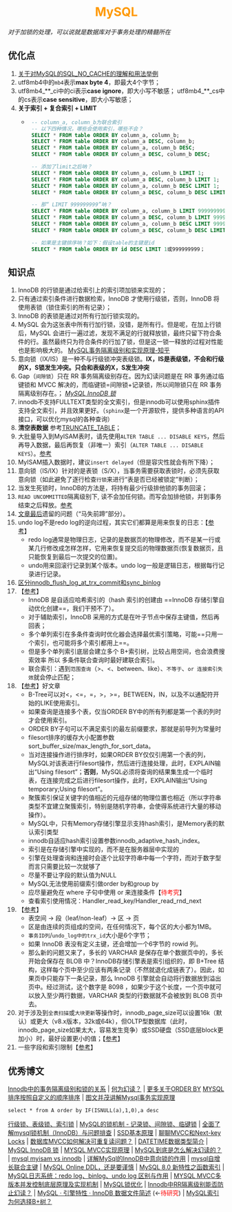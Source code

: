 # <div style="text-align:center;color:#FF9900">MySQL</div>
*对于加锁的处理，可以说就是数据库对于事务处理的精髓所在*

## 优化点
1. [关于对MySQL的SQL_NO_CACHE的理解和用法举例]
2. utf8mb4中的`mb4`表示**max byte 4**，即最大4个字节；
3. utf8mb4_\*\*\_ci中的ci表示**case ignore**，即大小写不敏感；
   utf8mb4_\*\*\_cs中的cs表示**case sensitive**，即大小写敏感；
4. **关于索引 + 复合索引 + LIMIT**
   * ```sql
      -- column_a, column_b为联合索引
      -- 以下四种情况，哪些会使用索引，哪些不会？
      SELECT * FROM table ORDER BY column_a, column_b;
      SELECT * FROM table ORDER BY column_a DESC, column_b;
      SELECT * FROM table ORDER BY column_a, column_b DESC;
      SELECT * FROM table ORDER BY column_a DESC, column_b DESC;

      -- 添加了limit之后呐？
      SELECT * FROM table ORDER BY column_a, column_b LIMIT 1;
      SELECT * FROM table ORDER BY column_a DESC, column_b LIMIT 1;
      SELECT * FROM table ORDER BY column_a, column_b DESC LIMIT 1;
      SELECT * FROM table ORDER BY column_a DESC, column_b DESC LIMIT 1;

      -- 那“ LIMIT 999999999”呐？
      SELECT * FROM table ORDER BY column_a, column_b LIMIT 999999999;
      SELECT * FROM table ORDER BY column_a DESC, column_b LIMIT 999999999;
      SELECT * FROM table ORDER BY column_a, column_b DESC LIMIT 999999999;
      SELECT * FROM table ORDER BY column_a DESC, column_b DESC LIMIT 999999999;

      -- 如果是主键排序呐？如下：假设table的主键是id
      SELECT * FROM table ORDER BY id DESC LIMIT 1或999999999；
      ```

## 知识点
1. InnoDB 的行锁是通过给索引上的索引项加锁来实现的；
2. 只有通过索引条件进行数据检索，InnoDB 才使用行级锁，否则，InnoDB 将使用表锁（锁住索引的所有记录）；
3. InnoDB 的表锁是通过对所有行加行锁实现的。
4. MySQL 会为这张表中所有行加行锁，没错，是所有行。但是呢，在加上行锁后，MySQL 会进行一遍过滤，发现不满足的行就释放锁，最终只留下符合条件的行。虽然最终只为符合条件的行加了锁，但是这一锁一释放的过程对性能也是影响极大的。    [MySQL事务隔离级别和实现原理-知乎][]
5. 意向锁（IX/IS）是一种不与行级锁冲突表级锁。**IX，IS是表级锁，不会和行级的X，S锁发生冲突。只会和表级的X，S发生冲突**
6. Gap（`间隙锁`）只在 RR 事务隔离级别存在。因为幻读问题是在 RR 事务通过临键锁和 MVCC 解决的，而临键锁=间隙锁+记录锁，所以间隙锁只在 RR 事务隔离级别存在。； *[MySQL InnoDB 锁]*
7. innodb不支持FULLTEXT类型的全文索引，但是innodb可以使用sphinx插件支持全文索引，并且效果更好。（`sphinx`是一个开源软件，提供多种语言的API接口，可以优化mysql的各种查询）
8. **清空表数据** 参考[TRUNCATE_TABLE](https://www.yiibai.com/mysql/truncate-table.html)；
9.  大批量导入到MyISAM表时，请先使用`ALTER TABLE ... DISABLE KEYS`，然后再导入数据，最后再恢复（非唯一）索引（`ALTER TABLE ... DISABLE KEYS`）。[参考](https://dba.stackexchange.com/questions/76565/mysqldumps-disable-keys-have-no-effect-on-import)
10. MyISAM插入数据时，建议`insert delayed`（但是容灾性就会有所下降）；
11. 意向锁（IS/IX）针对的是表锁（S/X），当事务需要获取表锁时，必须先获取意向锁（如此避免了逐行检查`行锁`来进行“表是否已经被锁定”判断）；
12. 当发生死锁时，InnoDB的方法是，将持有最少行级排他锁的事务回滚；
13. `READ UNCOMMITTED`隔离级别下, 读不会加任何锁。而写会加排他锁，并到事务结束之后释放。[参考](https://my.oschina.net/jikeh/blog/2961450)
14. [文章最后](https://cloud.tencent.com/developer/article/1506516)遗留的问题（“马失前蹄”部分）。
15. undo log不是redo log的逆向过程，其实它们都算是用来恢复的日志：【[参考](https://blog.csdn.net/u010002184/article/details/88526708)】
    * redo log通常是物理日志，记录的是数据页的物理修改，而不是某一行或某几行修改成怎样怎样，它用来恢复提交后的物理数据页(恢复数据页，且只能恢复到最后一次提交的位置)。
    * undo用来回滚行记录到某个版本。undo log一般是逻辑日志，根据每行记录进行记录。
16. [区分innodb_flush_log_at_trx_commit和sync_binlog]
17. 【[参考](https://www.infoq.cn/article/ojkwyykjoyc2ygb0sj2c)】
    * InnoDB 是自适应哈希索引的（hash 索引的创建由 ==InnoDB 存储引擎自动优化创建==，我们干预不了）。
    * 对于辅助索引，InnoDB 采用的方式是在叶子节点中保存主键值，然后再回表；
    * 多个单列索引在多条件查询时优化器会选择最优索引策略，可能==只用一个索引，也可能将多个索引都用上==。
    * 但是多个单列索引底层会建立多个 B+索引树，比较占用空间，也会浪费搜索效率 所以 多条件联合查询时最好建联合索引。
    * 联合索引：遇到`范围查询`（>、<、between、like）、`不等于`、`or 连接索引失效`就会停止匹配；
18. 【[参考](https://zhuanlan.zhihu.com/p/29118331)】好文章
    * B-Tree可以对<，<=，=，>，>=，BETWEEN，IN，以及不以通配符开始的LIKE使用索引。
    * 如果查询是连接多个表，仅当ORDER BY中的所有列都是第一个表的列时才会使用索引。
    * ORDER BY子句可以不满足索引的最左前缀要求，那就是前导列为常量时
    * filesort排序的缓存大小配置参数sort_buffer_size/max_length_for_sort_data。
    * 当对连接操作进行排序时，如果ORDER BY仅仅引用第一个表的列，MySQL对该表进行filesort操作，然后进行连接处理，此时，EXPLAIN输出“Using filesort”；**否则**，MySQL必须将查询的结果集生成一个临时表，在连接完成之后进行filesort操作，此时，EXPLAIN输出“Using temporary;Using filesort”。
    * 聚簇索引保证关键字的值相近的元组存储的物理位置也相近（所以字符串类型不宜建立聚簇索引，特别是随机字符串，会使得系统进行大量的移动操作）。
    * MySQL中，只有Memory存储引擎显示支持hash索引，是Memory表的默认索引类型
    * innodb自适应hash索引设置参数innodb_adaptive_hash_index。
    * 索引是在存储引擎中实现的，而不是在服务器层中实现的
    * 引擎在处理查询和连接时会逐个比较字符串中每一个字符，而对于数字型而言只需要比较一次就够了
    * 尽量不要让字段的默认值为NULL
    * MySQL无法使用前缀索引做order by和group by
    * 应尽量避免在 where 子句中使用 or 来连接条件【<font color="red">待考究</font>】
    * 查看索引使用情况：Handler_read_key/Handler_read_rnd_next
19. 【[参考](https://zhuanlan.zhihu.com/p/96432864)】
    * 表空间 → 段（leaf/non-leaf）→ 区 → 页
    * 区是由连续的页组成的空间，在任何情况下，每个区的大小都为1MB。
    * `事务ID列`/`undo_log中的trx_id`大小是6个字节；
    * 如果 InnoDB 表没有定义主键，还会增加一个6字节的 rowid 列。
    * 那么新的问题又来了，多长的 VARCHAR 是保存在单个数据页中的，多长开始会保存在 BLOB 中？InnoDB存储引擎表是索引组织的，即 B+Tree 结构，这样每个页中至少应该有两条记录（不然就退化成链表了）。因此，如果页中只能存下一条记录，那么 InnoDB 引擎就会自动将行数据放到溢出页中。经过测试，这个数字是 8098 ，如果少于这个长度，一个页中就可以放入至少两行数据，VARCHAR 类型的行数据就不会被放到 BLOB 页中去。
20. 对于涉及到`全表扫描`或`大块更新`等操作时，innodb_page_size可以设置16k（默认）或更大（v8.x版本，32k或64k），但OLTP型数据库（此时，innodb_page_size如果太大，容易发生竞争）或SSD硬盘（SSD底层block更加小）时，最好设置更小的值；【[参考](https://dev.mysql.com/doc/refman/8.0/en/innodb-parameters.html#sysvar_innodb_page_size)】
21. 一些字段和索引限制【[参考](https://my.oschina.net/u/3412738/blog/4765505)】


## 优秀博文
[Innodb中的事务隔离级别和锁的关系][] | [何为幻读？][] | [更多关于ORDER BY][Mysql应用之类似Oracle null first/last用法]
[MYSQL排序按照自定义的顺序排序][] | [图文并茂讲解Mysql事务实现原理][]
```
select * from A order by IF(ISNULL(a),1,0),a desc
```
[行级锁、表级锁、索引锁] | [MySQL的锁机制 - 记录锁、间隙锁、临键锁] | [全面了解mysql锁机制（InnoDB）与问题排查] | [SSD基本原理] | [聊聊MVCC和Next-key Locks] | [数据库MVCC如何解决可重复读问题？] | [DATETIME数据类型简介] | [MySQL InnoDB 锁] | [MYSQL MVCC实现原理] | [MySQL到底是怎么解决幻读的？] | [mysql myisam vs innodb] | [详解MySql的InnoDB中意向锁的作用] | [mysql自增长联合主键] | [MySQL Online DDL，还是要谨慎] | [MySQL 8.0 新特性之函数索引] | [MySQL日志系统：redo log、binlog、undo log 区别与作用] | [MYSQL MVCC多版本并发控制底层原理及实现机制] | [MySQL锁优化] | [Innodb中RR隔离级别能否防止幻读？] | [MySQL · 引擎特性 · InnoDB 数据文件简述] (←<font color="red">待研究</font>) | [MySQL索引为何选择B+树？]




[Innodb中的事务隔离级别和锁的关系]:https://tech.meituan.com/2014/08/20/innodb-lock.html
[何为幻读？]:https://segmentfault.com/a/1190000016566788
[MYSQL排序按照自定义的顺序排序]:https://blog.csdn.net/hutongling/article/details/90177862
[Mysql应用之类似Oracle null first/last用法]:https://blog.csdn.net/u014427391/article/details/87297068 'Mysql应用之类似Oracle null first/last用法'
[行级锁、表级锁、索引锁]:https://blog.csdn.net/u014749862/article/details/80087035
[MySQL的锁机制 - 记录锁、间隙锁、临键锁]:https://zhuanlan.zhihu.com/p/48269420
[全面了解mysql锁机制（InnoDB）与问题排查]:https://juejin.im/post/5b82e0196fb9a019f47d1823
[SSD基本原理]:http://oserror.com/backend/ssd-principle/
[关于对MySQL的SQL_NO_CACHE的理解和用法举例]:https://blog.csdn.net/csd753111111/article/details/100428394?utm_medium=distribute.pc_relevant_t0.none-task-blog-BlogCommendFromMachineLearnPai2-1.nonecase&depth_1-utm_source=distribute.pc_relevant_t0.none-task-blog-BlogCommendFromMachineLearnPai2-1.nonecase
[数据库MVCC如何解决可重复读问题？]:https://www.zhihu.com/question/333421386
[DATETIME数据类型简介]:https://www.yiibai.com/mysql/datetime.html
[图文并茂讲解Mysql事务实现原理]:https://cloud.tencent.com/developer/article/1431307
[聊聊MVCC和Next-key Locks]:https://juejin.im/post/5cd8283ae51d453a907b4b29
[MySQL InnoDB 锁]:https://www.yuque.com/yinjianwei/vyrvkf/ei0mep
[详解MySql的InnoDB中意向锁的作用]:https://juejin.im/post/6844903666332368909
[MySQL事务隔离级别和实现原理-知乎]:https://zhuanlan.zhihu.com/p/117476959
[MYSQL MVCC实现原理]:https://www.jianshu.com/p/f692d4f8a53e
[MySQL到底是怎么解决幻读的？]:https://database.51cto.com/art/201905/597093.htm
[mysql myisam vs innodb]:https://www.jianshu.com/p/2cdd44e6d7d9
[mysql自增长联合主键]:https://blog.csdn.net/shujianhenu/article/details/46609545
[MySQL Online DDL，还是要谨慎]:https://blog.csdn.net/n88Lpo/article/details/97621604
[MySQL 8.0 新特性之函数索引]:https://blog.csdn.net/horses/article/details/85059678
[MySQL日志系统：redo log、binlog、undo log 区别与作用]:https://blog.csdn.net/u010002184/article/details/88526708
[MYSQL MVCC多版本并发控制底层原理及实现机制]:https://www.liqitian.com/articles/2020/07/23/1595499457928.html
[MySQL锁优化]:https://database.51cto.com/art/201910/604421.htm
[区分innodb_flush_log_at_trx_commit和sync_binlog]:https://mp.weixin.qq.com/s?__biz=MzU4NjQwNTE5Ng==&mid=2247483681&idx=1&sn=03adfb89521568013f6a1efd9ca1af6a&scene=21#wechat_redirect
[Innodb中RR隔离级别能否防止幻读？]:https://github.com/Yhzhtk/note/issues/42
[MySQL · 引擎特性 · InnoDB 数据文件简述]:http://mysql.taobao.org/monthly/2020/08/06/
[MySQL索引为何选择B+树？]:https://zhuanlan.zhihu.com/p/265866267
